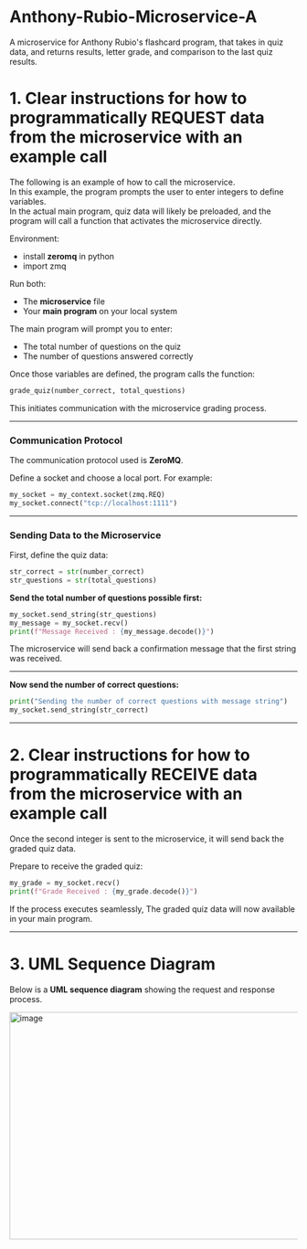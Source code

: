 # Anthony-Rubio-Microservice-A
A microservice for Anthony Rubio's flashcard program, that takes in quiz data, and returns results, letter grade, and comparison to the last quiz results.

# 1. Clear instructions for how to programmatically **REQUEST** data from the microservice with an example call

The following is an example of how to call the microservice.  
In this example, the program prompts the user to enter integers to define variables.  
In the actual main program, quiz data will likely be preloaded, and the program will call a function that activates the microservice directly.

Environment:
- install **zeromq** in python
- import zmq
  
Run both:
- The **microservice** file  
- Your **main program** on your local system  

The main program will prompt you to enter:
- The total number of questions on the quiz  
- The number of questions answered correctly  

Once those variables are defined, the program calls the function:

```python
grade_quiz(number_correct, total_questions)
```

This initiates communication with the microservice grading process.

---

### Communication Protocol
The communication protocol used is **ZeroMQ**.  

Define a socket and choose a local port. For example:

```python
my_socket = my_context.socket(zmq.REQ)
my_socket.connect("tcp://localhost:1111")
```

---

### Sending Data to the Microservice

First, define the quiz data:

```python
str_correct = str(number_correct)
str_questions = str(total_questions)
```

**Send the total number of questions possible first:**

```python
my_socket.send_string(str_questions)
my_message = my_socket.recv()
print(f"Message Received : {my_message.decode()}")
```

The microservice will send back a confirmation message that the first string was received.

---

**Now send the number of correct questions:**

```python
print("Sending the number of correct questions with message string")
my_socket.send_string(str_correct)
```

---

# 2. Clear instructions for how to programmatically **RECEIVE** data from the microservice with an example call

Once the second integer is sent to the microservice, it will send back the graded quiz data.

Prepare to receive the graded quiz:

```python
my_grade = my_socket.recv()
print(f"Grade Received : {my_grade.decode()}")
```

If the process executes seamlessly, 
The graded quiz data will now available in your main program.

---

# 3. UML Sequence Diagram

Below is a **UML sequence diagram** showing the request and response process.  

<img width="581" height="398" alt="image" src="https://github.com/user-attachments/assets/15fbe3b9-b584-4147-9ab3-a220602c45b8" />




